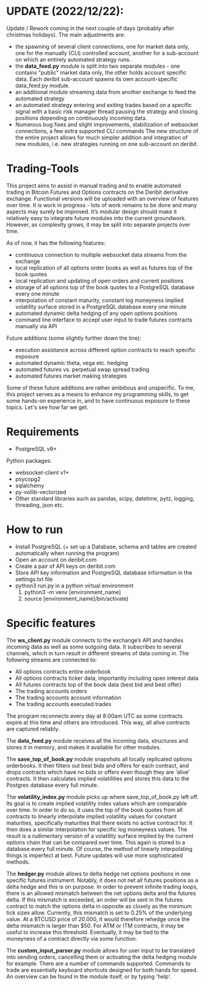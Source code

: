 # UPDATE (2022/12/22):
Update / Rework coming in the next couple of days (probably after christmas holidays). The main adjustments are:
- the spawning of several client connections, one for market data only, one for the manually (CLI) controlled account, another for a sub-account on which an entirely automated strategy runs. 
- the **data_feed.py** module is split into two separate modules - one contains "public" market data only, the other holds account specific data. Each deribit sub-account spawns its own account-specific data_feed.py module. 
- an additional module streaming data from another exchange to feed the automated strategy
- an automated strategy entering and exiting trades based on a specific signal with a basic risk manager thread pausing the strategy and closing positions depending on continuously incoming data.
- Numerous bug fixes and slight improvements, stabilization of websocket connections, a few extra supported CLI commands
The new structure of the entire project allows for much simpler addition and integration of new modules, i.e. new strategies running on one sub-account on deribit.

# Trading-Tools

This project aims to assist in manual trading and to enable automated trading in Bitcoin Futures and Options contracts on the Deribit derivative exchange. Functional versions will be uploaded with an overview of features over time. It is work in progress - lots of work remains to be done and many aspects may surely be improved. It’s modular design should make it relatively easy to integrate future modules into the current groundwork. However, as complexity grows, it may be split into separate projects over time. 

As of now, it has the following features:
- continuous connection to multiple websocket data streams from the exchange
- local replication of all options order books as well as futures top of the book quotes
- local replication and updating of open orders and current positions
- storage of all options top of the book quotes to a PostgreSQL database every one minute
- interpolation of constant maturity, constant log moneyness implied volatility surface stored in a PostgreSQL database every one minute
- automated dynamic delta hedging of any open options positions
- command line interface to accept user input to trade futures contracts manually via API

Future additions (some slightly further down the line):
- execution assistance across different option contracts to reach specific exposure
- automated dynamic theta, vega etc. hedging
- automated futures vs. perpetual swap spread trading
- automated futures market making strategies

Some of these future additions are rather ambitious and unspecific. To me, this project serves as a means to enhance my programming skills, to get some hands-on experience in, and to have continuous exposure to these topics. Let's see how far we get.

# Requirements
- PostgreSQL v9+

Python packages:
- websocket-client v1+
- psycopg2
- sqlalchemy
- py-vollib-vectorized
- Other standard libraries such as pandas, scipy, datetime, pytz, logging, threading, json etc.


# How to run

- Install PostgreSQL (+ set up a Database, schema and tables are created automatically when running the program)
- Open an account on deribit.com
- Create a pair of API keys on deribit.com
- Store API key information and PostgreSQL database information in the settings.txt file
- python3 run.py in a python virtual environment 
  1. python3 -m venv [environment_name] 
  2. source [environment_name]/bin/activate)

# Specific features
The **ws_client.py** module connects to the exchange’s API and handles incoming data as well as some outgoing data. It subscribes to several channels, which in turn result in different streams of data coming in. The following streams are connected to:
- All options contracts entire orderbook
- All options contracts ticker data, importantly including open interest data
- All futures contracts top of the book data (best bid and best offer)
- The trading accounts orders
- The trading accounts account information
- The trading accounts executed trades

The program reconnects every day at 8:00am UTC as some contracts expire at this time and others are introduced. This way, all alive contracts are captured reliably. 

The **data_feed.py** module receives all the incoming data, structures and stores it in memory, and makes it available for other modules. 

The **save_top_of_book.py** module snapshots all locally replicated options orderbooks. It then filters out best bids and offers for each contract, and drops contracts which have no bids or offers even though they are ‘alive’ contracts. It then calculates implied volatilities and stores this data to the Postgres database every full minute. 

The **volatility_index.py** module picks up where save_top_of_book.py left off. Its goal is to create implied volatility index values which are comparable over time. In order to do so, it uses the top of the book quotes from all contracts to linearly interpolate implied volatility values for constant maturities, specifically maturities that there exists no active contract for. It then does a similar interpolation for specific log moneyness values. The result is a rudimentary version of a volatility surface implied by the current options chain that can be compared over time. This again is stored to a database every full minute. Of course, the method of linearly interpolating things is imperfect at best. Future updates will use more sophisticated methods. 

The **hedger.py** module allows to delta hedge net options positions in one specific futures instrument.  Notably, it does not net all futures positions as a delta hedge and this is on purpose. In order to prevent infinite trading loops, there is an allowed mismatch between the net options delta and the futures delta. If this mismatch is exceeded, an order will be sent in the futures contract to match the options delta in opposite as closely as the minimum tick sizes allow. Currently, this mismatch is set to 0.25% of the underlying value. At a BTCUSD price of 20.000, it would therefore rehedge once the delta mismatch is larger than $50. For ATM or ITM contracts, it may be useful to increase this threshold. Eventually, it may be tied to the moneyness of a contract directly via some function. 

The **custom_input_parser.py** module allows for user input to be translated into sending orders, cancelling them or activating the delta hedging module for example. There are a number of commands supported. Commands to trade are essentially keyboard shortcuts designed for both hands for speed. An overview can be found in the module itself, or by typing 'help'.
